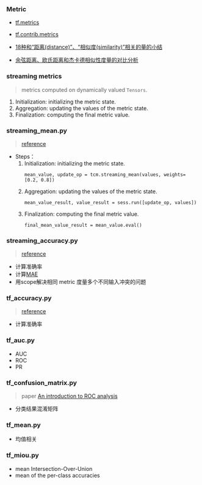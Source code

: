 ### Metric

* [tf.metrics](https://www.tensorflow.org/api_docs/python/tf/metrics)  

* [tf.contrib.metrics](https://www.tensorflow.org/api_guides/python/contrib.metrics) 

* [18种和“距离(distance)”、“相似度(similarity)”相关的量的小结](http://blog.csdn.net/solomonlangrui/article/details/47454805)

* [余弦距离、欧氏距离和杰卡德相似性度量的对比分析](https://www.cnblogs.com/chaosimple/archive/2013/06/28/3160839.html)


### streaming metrics
> metrics computed on dynamically valued `Tensors`.
1. Initialization: initializing the metric state.
2. Aggregation: updating the values of the metric state.
3. Finalization: computing the final metric value.


### streaming_mean.py
> [reference](https://www.tensorflow.org/api_guides/python/contrib.metrics)
* Steps：
    1. Initialization: initializing the metric state.
        ```
        mean_value, update_op = tcm.streaming_mean(values, weights=[0.2, 0.8])
        ```
    2. Aggregation: updating the values of the metric state.
        ```
        mean_value_result, value_result = sess.run([update_op, values])
        ```
    3. Finalization: computing the final metric value.
        ```
        final_mean_value_result = mean_value.eval()
        ```

### streaming_accuracy.py
> [reference](https://www.tensorflow.org/api_guides/python/contrib.metrics)
 * 计算准确率
 * 计算[MAE](https://en.wikipedia.org/wiki/Mean_absolute_error)
 * 用scope解决相同 metric 度量多个不同输入冲突的问题


### tf_accuracy.py
> [reference](https://www.tensorflow.org/api_docs/python/tf/metrics)
 * 计算准确率


### tf_auc.py
 * AUC
 * ROC
 * PR
 

### tf_confusion_matrix.py
> paper [An introduction to ROC analysis](An%20introduction%20to%20ROC%20analysis.pdf)
 * 分类结果混淆矩阵


### tf_mean.py
 * 均值相关
 
 
### tf_miou.py
 * mean Intersection-Over-Union
 * mean of the per-class accuracies

